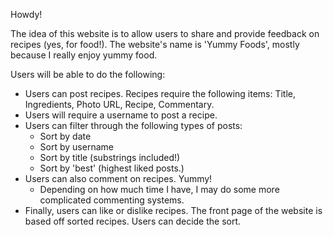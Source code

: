 Howdy!

The idea of this website is to allow users to share and provide feedback on recipes (yes, for food!). The website's name is 'Yummy Foods', mostly because I really enjoy yummy food. 

Users will be able to do the following:

- Users can post recipes. Recipes require the following items: Title, Ingredients, Photo URL, Recipe, Commentary.
- Users will require a username to post a recipe. 
- Users can filter through the following types of posts:
  - Sort by date
  - Sort by username
  - Sort by title (substrings included!)
  - Sort by 'best' (highest liked posts.)
- Users can also comment on recipes. Yummy!
  - Depending on how much time I have, I may do some more complicated commenting systems.
- Finally, users can like or dislike recipes. The front page of the website is based off sorted recipes. Users can decide the sort. 
